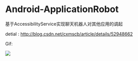 # Android-ApplicationRobot
基于AccessibilityService实现聊天机器人对其他应用的调起

detial : http://blog.csdn.net/cxmscb/article/details/52948662

Gif:

![](http://img.blog.csdn.net/20161026222519757)
